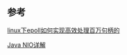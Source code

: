 ## 参考

[linux下epoll如何实现高效处理百万句柄的](https://blog.csdn.net/russell_tao/article/details/7160071)

[Java NIO详解](https://juejin.im/entry/5a28ee136fb9a0451d415eac)

